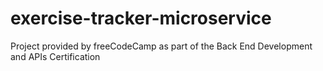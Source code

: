 # exercise-tracker-microservice
Project provided by freeCodeCamp as part of the Back End Development and APIs Certification
